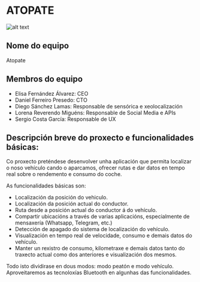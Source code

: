 # ATOPATE
![alt text](https://rlv.zcache.es/postal_dibujo_animado_del_topo-rcc95b4a785174eeba220c17745d7c598_vgbaq_8byvr_307.jpg)

## Nome do equipo 

Atopate

## Membros do equipo

- Elisa Fernández Álvarez: CEO
- Daniel Ferreiro Presedo: CTO
- Diego Sánchez Lamas: Responsable de sensórica e xeolocalización
- Lorena Reverendo Miguéns: Responsable de Social Media e APIs
- Sergio Costa García: Responsable de UX

## Descripción breve do proxecto e funcionalidades básicas:

Co proxecto preténdese desenvolver unha aplicación que permita localizar o noso vehículo cando o aparcamos, ofrecer rutas e dar datos en tempo real sobre o rendemento e consumo do coche.

As funcionalidades básicas son: 

- Localización da posición do vehiculo.
- Localización da posición actual do conductor.
- Ruta desde a posición actual do conductor á do vehículo.
- Compartir ubicacións a través de varias aplicacións, especialmente de mensaxería (Whatsapp, Telegram, etc.)
- Detección de apagado do sistema de localización do vehículo.
- Visualización en tempo real de velocidade, consumo e demais datos do vehículo.
- Manter un rexistro de consumo, kilometraxe e demais datos tanto do traxecto actual como dos anteriores e visualización dos mesmos.

Todo isto dividirase en dous modos: modo peatón e modo vehículo. 
Aproveitaremos as tecnoloxías Bluetooth en algunhas das funcionalidades.
